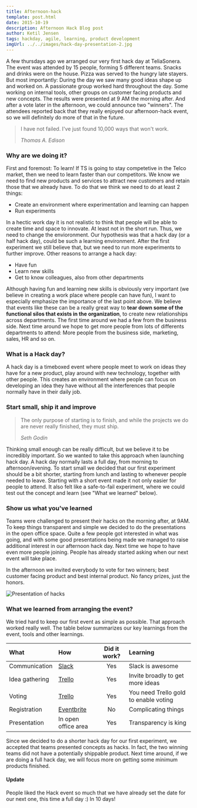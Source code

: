 ```yaml
---
title: Afternoon-hack
template: post.html
date: 2015-10-19
description: Afternoon Hack Blog post
author: Ketil Jensen
tags: hackday, agile, learning, product development
imgUrl: ../../images/hack-day-presentation-2.jpg
---
```


A few thursdays ago we arranged our very first hack day at TeliaSonera. The event was attended by 15 people, forming 5 different teams. Snacks and drinks were on the house. Pizza was served to the hungry late stayers. But most importantly: During the day we saw many good ideas shape up and worked on. A passionate group worked hard throughout the day. Some working on internal tools, other groups on customer facing products and new concepts. The results were presented at 9 AM the morning after. And after a vote later in the afternoon, we could announce two "winners". The attendees reported back that they really enjoyed our afternoon-hack event, so we will definitely do more of that in the future.

<blockquote>
  <p>
	I have not failed. I've just found 10,000 ways that won't work.
  </p>
  <footer><cite title="Thomas A. Edison">Thomas A. Edison</cite></footer>
</blockquote>

### Why are we doing it?
First and foremost: To learn! If TS is going to stay competetive in the Telco market, then we need to learn faster than our competitors. We know we need to find new products and services to attract new customers and retain those that we already have. To do that we think we need to do at least 2 things:

- Create an environment where experimentation and learning can happen
- Run experiments

In a hectic work day it is not realistic to think that people will be able to create time and space to innovate. At least not in the short run. Thus, we need to change the envioronment.  Our hypothesis was that a hack day (or a half hack day), could be such a learning environment. After the first experiment we still believe that, but we need to run more experiments to  further improve. Other reasons to arrange a hack day:

- Have fun
- Learn new skills
- Get to know colleagues, also from other departments

Although having fun and learning new skills is obviously very important (we believe in creating a work place where people can have fun), I want to especially emphasize the importance of the last point above. We believe that events like these can be a really great way to __tear down some of the functional silos that exists in the organization__, to create new relationships across departments. The first time around we had a few from the business side. Next time around we hope to get more people from lots of differents departments to attend: More people from the business side, marketing, sales, HR and so on. 

### What is a Hack day?
A hack day is a timeboxed event where people meet to work on ideas they have for a new product, play around with new technology, together with other people. This creates an environment where people can focus on developing an idea they have without all the interferences that people normally have in their daily job. 


### Start small, ship it and improve
<blockquote>
  <p>
	The only purpose of starting is to finish, and while the projects we do are never really finished, they must ship.  
  </p>
  <footer><cite title="Seth Godin">Seth Godin</cite></footer>
</blockquote>

Thinking small enough can be really difficult, but we believe it to be incredibly important. So we wanted to take this approach when launching hack day. A hack day normally lasts a full day, from morning to afternoon/evening. To start small we decided that our first experiment should be a bit shorter, starting from lunch and lasting to whenever people needed to leave. Starting with a short event made it not only easier for people to attend. It also felt like a safe-to-fail experiment, where we could test out the concept and learn (see "What we learned" below). 

### Show us what you've learned
Teams were challenged to present their hacks on the morning after, at 9AM. To keep things transparent and simple we decided to do the presentations in the open office space. Quite a few people got interested in what was going, and with some good presentations being made we managed to raise additional interest in our afternoon hack day. Next time we hope to have even more people joining. People has already started asking when our next event will take place. 

In the afternoon we invited everybody to vote for two winners; best customer facing product and best internal product. No fancy prizes, just the honors.

![Presentation of hacks]({{baseUrl}}/images/hack-day-presentation-1.jpg)

### What we learned from arranging the event?
We tried hard to keep our first event as simple as possible. That approach worked really well. The table below summarizes our key learnings from the event, tools and other learnings.

| What       	| How           | Did it work?  | Learning |
| :------------- |:-------------|:-------------:|:---------|
| Communication | [Slack](http://slack.com)	| Yes | Slack is awesome|
| Idea gathering| [Trello](http://trello.com)| Yes | Invite broadly to get more ideas|
| Voting| [Trello](http://trello.com)| Yes | You need Trello gold to enable voting|
| Registration  | [Eventbrite](http://eventbrite.com)| No| Complicating things|
| Presentation	| In open office area | Yes | Transparency is king|

Since we decided to do a shorter hack day for our first experiment, we accepted that teams presented concepts as hacks. In fact, the two winning teams did not have a potentially shippable product. Next time around, if we are doing a full hack day, we will focus more on getting some minimum products finished. 

#### Update #### 
People liked the Hack event so much that we have already set the date for our next one, this time a full day :) In 10 days!


